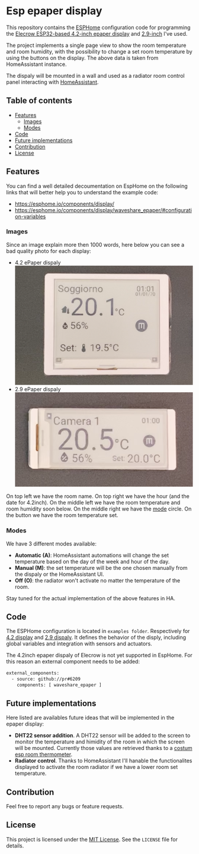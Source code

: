 # Esp epaper display
This repository contains the [ESPHome](https://esphome.io) configuration code for programming the [Elecrow ESP32-based 4.2-inch epaper display](https://www.elecrow.com/crowpanel-esp32-4-2-e-paper-hmi-display-with-400-300-resolution-black-white-color-driven-by-spi-interface.html) and [2.9-inch](https://www.elecrow.com/crowpanel-esp32-2-9-e-paper-hmi-display-with-128-296-resolution-black-white-color-driven-by-spi-interface.html) I've used.

The project implements a single page view to show the room temperature and room humidity, with the possibility to change a set room temperature by using the buttons on the display. The above data is taken from HomeAssistant instance.

The dispaly will be mounted in a wall and used as a radiator room control panel interacting with [HomeAssistant](https://www.home-assistant.io).

## Table of contents
- [Features](#features)
  - [Images](#images)
  - [Modes](#modes)
- [Code](#code)
- [Future implementations](#future-implementations)
- [Contribution](#contribution)
- [License](#license)

## Features
You can find a well detailed decoumentation on EspHome on the following links that will better help you to understand the example code:
- https://esphome.io/components/display/
- https://esphome.io/components/display/waveshare_epaper/#configuration-variables

### Images
Since an image explain more then 1000 words, here below you can see a bad quality photo for each display:
- 4.2 ePaper dispaly
![4.2inch-epaper](images/4.2inch-epaper.png) 
- 2.9 ePaper dispaly
![2.9inch-epaper](images/2.9inch-epaper.png)

On top left we have the room name.
On top right we have the hour (and the date for 4.2inch).
On the middle left we have the room temperature and room humidity soon below.
On the middle right we have the [mode](#modes) circle.
On the button we have the room temperature set.

### Modes
We have 3 different modes available:
- **Automatic (A)**: HomeAssistant automations will change the set temperature based on the day of the week and hour of the day.
- **Manual (M)**: the set temperature will be the one chosen manually from the dispaly or the HomeAssistant UI.
- **Off (O)**: the radiator won't activate no matter the temperature of the room.

Stay tuned for the actual implementation of the above features in HA.

## Code
The ESPHome configuration is located in `examples folder`. Respectively for [4.2 display](examples/4.2-epaper.yaml) and [2.9 dispaly](examples/2.9-epaper.yaml). It defines the behavior of the disply, including global variables and integration with sensors and actuators.

The 4.2inch epaper dispaly of Elecrow is not yet supported in EspHome. For this reason an external component needs to be added:
```
external_components:
  - source: github://pr#6209
    components: [ waveshare_epaper ]
```

## Future implementations
Here listed are availables future ideas that will be implemented in the epaper display:
- **DHT22 sensor addition**. A DHT22 sensor will be added to the screen to monitor the temperature and himidity of the room in which the screen will be mounted. Currently those values are retrieved thanks to a [costum esp room thermometer](https://github.com/zioCristia/esp-room-thermometer).
- **Radiator control**. Thanks to HomeAssistant I'll hanable the functionalites displayed to activate the room radiator if we have a lower room set temperature.

## Contribution
Feel free to report any bugs or feature requests.

## License
This project is licensed under the [MIT License](./LICENSE). See the `LICENSE` file for details.